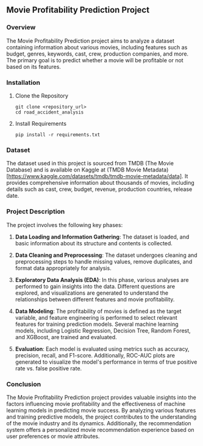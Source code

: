 ## Movie Profitability Prediction Project

### Overview
The Movie Profitability Prediction project aims to analyze a dataset containing information about various movies, including features such as budget, genres, keywords, cast, crew, production companies, and more. The primary goal is to predict whether a movie will be profitable or not based on its features.

### Installation

1. Clone the Repository
    ```
    git clone <repository_url>
    cd road_accident_analysis
    ```


2. Install Requirements
    ```
    pip install -r requirements.txt
    ```

### Dataset
The dataset used in this project is sourced from TMDB (The Movie Database) and is available on Kaggle at (TMDB Movie Metadata)[https://www.kaggle.com/datasets/tmdb/tmdb-movie-metadata/data]. It provides comprehensive information about thousands of movies, including details such as cast, crew, budget, revenue, production countries, release date.

### Project Description
The project involves the following key phases:

1. **Data Loading and Information Gathering**: The dataset is loaded, and basic information about its structure and contents is collected.

2. **Data Cleaning and Preprocessing**: The dataset undergoes cleaning and preprocessing steps to handle missing values, remove duplicates, and format data appropriately for analysis.

3. **Exploratory Data Analysis (EDA)**: In this phase, various analyses are performed to gain insights into the data. Different questions are explored, and visualizations are generated to understand the relationships between different features and movie profitability.

4. **Data Modeling**: The profitability of movies is defined as the target variable, and feature engineering is performed to select relevant features for training prediction models. Several machine learning models, including Logistic Regression, Decision Tree, Random Forest, and XGBoost, are trained and evaluated.

5. **Evaluation**: Each model is evaluated using metrics such as accuracy, precision, recall, and F1-score. Additionally, ROC-AUC plots are generated to visualize the model's performance in terms of true positive rate vs. false positive rate.


### Conclusion
The Movie Profitability Prediction project provides valuable insights into the factors influencing movie profitability and the effectiveness of machine learning models in predicting movie success. By analyzing various features and training predictive models, the project contributes to the understanding of the movie industry and its dynamics. Additionally, the recommendation system offers a personalized movie recommendation experience based on user preferences or movie attributes.
